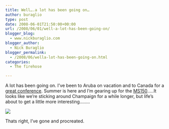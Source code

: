 ```yaml
---
title: Well….a lot has been going on…
author: buraglio
type: post
date: 2008-06-01T21:50:00+00:00
url: /2008/06/01/well-a-lot-has-been-going-on/
blogger_blog:
  - www.nickburaglio.com
blogger_author:
  - Nick Buraglio
blogger_permalink:
  - /2008/06/wella-lot-has-been-going-on.html
categories:
  - The firehose

---
```

A lot has been going on. I&#8217;ve been to Aruba on vacation and to Canada for a [great conference][1]. Summer is here and I&#8217;m gearing up for the [MS150][2]&#8230;..It looks like we&#8217;re sticking around Champaign for a while longer, but life&#8217;s about to get a little more interesting&#8230;&#8230;..

![][3]

Thats right, I&#8217;ve gone and procreated.

 [1]: http://www.bsdcan.org/
 [2]: https://msillinois.org/
 [3]: http://www.buraglio.com/nick/gallery2/d/10057-1/US-crop.png